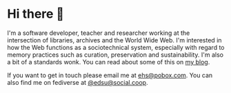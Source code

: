 # Hi there 👋

I'm a software developer, teacher and researcher working at the
intersection of libraries, archives and the World Wide Web. I'm interested
in how the Web functions as a sociotechnical system, especially with regard to
memory practices such as curation, preservation and sustainability. I'm also
a bit of a standards wonk. You can read about some of this on [my blog].

If you want to get in touch please email me at [ehs@pobox.com]. You can also
find me on fediverse at [\@edsu@social.coop].

[\@edsu@social.coop]: https://social.coop/@edsu
[ehs@pobox.com]: mailto:ehs@pobox.com
[my blog]: https://inkdroid.org
